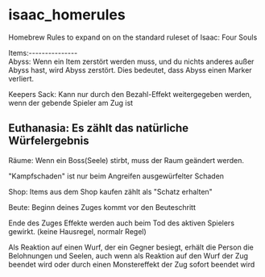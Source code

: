 # isaac_homerules
Homebrew Rules to expand on on the standard ruleset of Isaac: Four Souls

Items:---------------<br />
Abyss:
Wenn ein Item zerstört werden muss, und du nichts anderes außer Abyss hast, wird Abyss zerstört. Dies bedeutet, dass Abyss einen Marker verliert.

Keepers Sack:
Kann nur durch den Bezahl-Effekt weitergegeben werden, wenn der gebende Spieler am Zug ist

Euthanasia:
Es zählt das natürliche Würfelergebnis
--------------
Räume:
Wenn ein Boss(Seele) stirbt, muss der Raum geändert werden.

"Kampfschaden" ist nur beim Angreifen ausgewürfelter Schaden

Shop:
Items aus dem Shop kaufen zählt als "Schatz erhalten"

Beute:
Beginn deines Zuges kommt vor den Beuteschritt

Ende des Zuges Effekte werden auch beim Tod des aktiven Spielers gewirkt. (keine Hausregel, normalr Regel)

Als Reaktion auf einen Wurf, der ein Gegner besiegt, erhält die Person die Belohnungen und Seelen, auch wenn als Reaktion auf den Wurf der Zug beendet wird oder durch einen Monstereffekt der Zug sofort beendet wird

